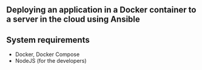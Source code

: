 ## Deploying an application in a Docker container to a server in the cloud using Ansible


## System requirements
- Docker, Docker Compose
- NodeJS (for the developers)
